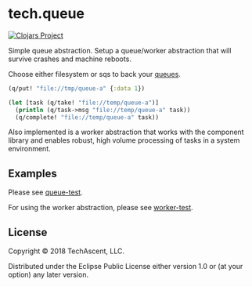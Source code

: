 # tech.queue

[![Clojars Project](https://clojars.org/techascent/tech.queue/latest-version.svg)](https://clojars.org/techascent/tech.queue)

Simple queue abstraction.  Setup a queue/worker abstraction that will survive crashes and machine reboots.

Choose either filesystem or sqs to back your [queues](src/tech/queue.clj).

```clojure
(q/put! "file://tmp/queue-a" {:data 1})

(let [task (q/take! "file://temp/queue-a")]
  (println (q/task->msg "file://temp/queue-a" task))
  (q/complete! "file://temp/queue-a" task))
```

Also implemented is a worker abstraction that works with the component library and enables robust, 
high volume processing of tasks in a system environment.

## Examples

Please see [queue-test](test/tech/queue_test.clj).

For using the worker abstraction, please see [worker-test](test/tech/queue/worker_test.clj).

## License

Copyright © 2018 TechAscent, LLC.

Distributed under the Eclipse Public License either version 1.0 or (at
your option) any later version.
